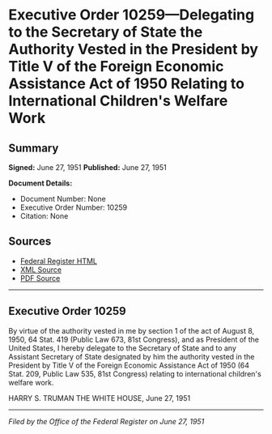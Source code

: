 # Executive Order 10259—Delegating to the Secretary of State the Authority Vested in the President by Title V of the Foreign Economic Assistance Act of 1950 Relating to International Children's Welfare Work

## Summary

**Signed:** June 27, 1951
**Published:** June 27, 1951

**Document Details:**
- Document Number: None
- Executive Order Number: 10259
- Citation: None

## Sources
- [Federal Register HTML](https://www.presidency.ucsb.edu/documents/executive-order-10259-delegating-the-secretary-state-the-authority-vested-the-president)
- [XML Source](None)
- [PDF Source](None)

---

## Executive Order 10259

By virtue of the authority vested in me by section 1 of the act of August 8, 1950, 64 Stat. 419 (Public Law 673, 81st Congress), and as President of the United States, I hereby delegate to the Secretary of State and to any Assistant Secretary of State designated by him the authority vested in the President by Title V of the Foreign Economic Assistance Act of 1950 (64 Stat. 209, Public Law 535, 81st Congress) relating to international children's welfare work.

HARRY S. TRUMAN
THE WHITE HOUSE,
June 27, 1951

---

*Filed by the Office of the Federal Register on June 27, 1951*
